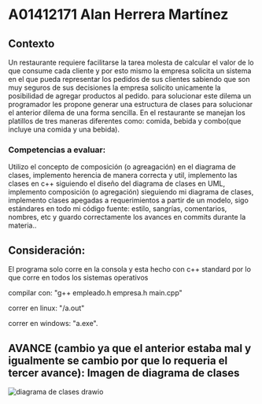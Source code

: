 # A01412171 Alan Herrera Martínez

## Contexto

<p> Un restaurante requiere facilitarse la tarea molesta de calcular el valor de lo que consume cada cliente y por esto mismo la empresa solicita un sistema en el que pueda representar los pedidos de sus clientes sabiendo que son muy seguros de sus decisiones la empresa solicito unicamente la posibilidad de agregar productos al pedido. para solucionar este dilema un programador les propone generar una estructura de clases para solucionar el anterior dilema de una forma sencilla. En el restaurante se manejan los platillos de tres maneras diferentes como: comida, bebida y combo(que incluye una comida y una bebida).</p>

### Competencias a evaluar: 
<p> Utilizo el concepto de composición (o agreagación) en el diagrama de clases, implemento herencia de manera correcta y util, implemento las clases en c++ siguiendo el diseño del diagrama de clases en UML, implemento composición (o agregación) sieguiendo mi diagrama de clases, implemento clases apegadas a requerimientos a partir de un modelo, sigo estándares en todo mi código fuente: estilo, sangrías, comentarios, nombres, etc y guardo correctamente los avances en commits durante la materia..</p>

## Consideración:
<p> El programa solo corre en la consola y esta hecho con c++ standard por lo que corre en todos los sistemas operativos

compilar con: "g++ empleado.h empresa.h main.cpp"

correr en linux: "/a.out"

correr en windows: "a.exe".</p>

## AVANCE (cambio ya que el anterior estaba mal y igualmente se cambio por que lo requeria el tercer avance): Imagen de diagrama de clases 


![diagrama de clases drawio](https://user-images.githubusercontent.com/111369005/204430981-87183a20-1743-49eb-909d-4fa6eae36146.png)

